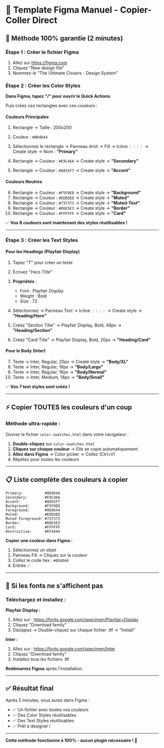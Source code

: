 # 🎨 Template Figma Manuel - Copier-Coller Direct

## 🚀 Méthode 100% garantie (2 minutes)

### Étape 1 : Créer le fichier Figma

1. Allez sur https://figma.com
2. Cliquez "New design file"
3. Nommez-le "The Ultimate Closers - Design System"

### Étape 2 : Créer les Color Styles

**Dans Figma, tapez "/" pour ouvrir le Quick Actions**

Puis créez ces rectangles avec ces couleurs :

#### Couleurs Principales

1. Rectangle → Taille : 200x200
2. Couleur : `#0D4D44`
3. Sélectionnez le rectangle → Panneau droit → Fill → Icône `⋮⋮⋮⋮` → Create style → Nom : **"Primary"**

4. Rectangle → Couleur : `#E9C46A` → Create style → **"Secondary"**
5. Rectangle → Couleur : `#A855F7` → Create style → **"Accent"**

#### Couleurs Neutres

6. Rectangle → Couleur : `#F5F0E8` → Create style → **"Background"**
7. Rectangle → Couleur : `#EDEDED` → Create style → **"Muted"**
8. Rectangle → Couleur : `#737373` → Create style → **"Muted-Text"**
9. Rectangle → Couleur : `#D6E5E3` → Create style → **"Border"**
10. Rectangle → Couleur : `#FFFFFF` → Create style → **"Card"**

✅ **Vos 8 couleurs sont maintenant des styles réutilisables !**

---

### Étape 3 : Créer les Text Styles

#### Pour les Headings (Playfair Display)

1. Tapez "T" pour créer un texte
2. Écrivez "Hero Title"
3. **Propriétés** :
   - Font : Playfair Display
   - Weight : Bold
   - Size : 72
4. Sélectionnez → Panneau Text → Icône `⋮⋮⋮⋮` → Create style → **"Heading/Hero"**

5. Créez "Section Title" → Playfair Display, Bold, 48px → **"Heading/Section"**
6. Créez "Card Title" → Playfair Display, Bold, 20px → **"Heading/Card"**

#### Pour le Body (Inter)

7. Texte → Inter, Regular, 20px → Create style → **"Body/XL"**
8. Texte → Inter, Regular, 18px → **"Body/Large"**
9. Texte → Inter, Regular, 16px → **"Body/Normal"**
10. Texte → Inter, Medium, 14px → **"Body/Small"**

✅ **Vos 7 text styles sont créés !**

---

## ⚡ Copier TOUTES les couleurs d'un coup

### Méthode ultra-rapide :

Ouvrez le fichier `color-swatches.html` dans votre navigateur :

1. **Double-cliquez** sur `color-swatches.html`
2. **Cliquez sur chaque couleur** → Elle se copie automatiquement
3. **Allez dans Figma** → Color picker → Collez (Ctrl+V)
4. Répétez pour toutes les couleurs

---

## 📋 Liste complète des couleurs à copier

```
Primary:          #0D4D44
Secondary:        #E9C46A
Accent:           #A855F7
Background:       #F5F0E8
Foreground:       #0D4D44
Muted:            #EDEDED
Muted Foreground: #737373
Border:           #D6E5E3
Card:             #FFFFFF
Destructive:      #EF4444
```

**Copier une couleur dans Figma :**
1. Sélectionnez un objet
2. Panneau Fill → Cliquez sur la couleur
3. Collez le code hex : `#0D4D44`
4. Entrée ✅

---

## 🎯 Si les fonts ne s'affichent pas

### Téléchargez et installez :

**Playfair Display :**
1. Allez sur : https://fonts.google.com/specimen/Playfair+Display
2. Cliquez "Download family"
3. Dézippez → Double-cliquez sur chaque fichier .ttf → "Install"

**Inter :**
1. Allez sur : https://fonts.google.com/specimen/Inter
2. Cliquez "Download family"
3. Installez tous les fichiers .ttf

**Redémarrez Figma** après l'installation.

---

## ✅ Résultat final

Après 5 minutes, vous aurez dans Figma :
- ✅ Un fichier avec toutes vos couleurs
- ✅ Des Color Styles réutilisables
- ✅ Des Text Styles réutilisables
- ✅ Prêt à designer !

---

**Cette méthode fonctionne à 100% - aucun plugin nécessaire ! 🎯**










